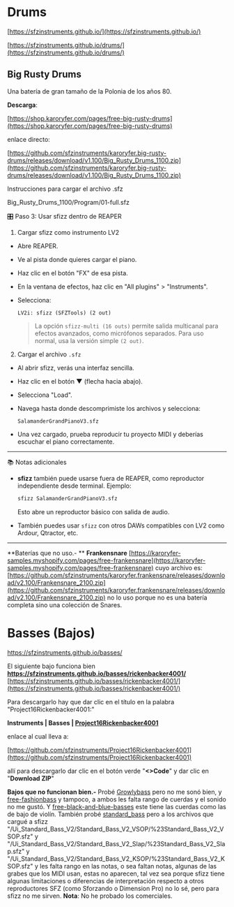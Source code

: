 


# Drums

[https://sfzinstruments.github.io/](https://sfzinstruments.github.io/)

[https://sfzinstruments.github.io/drums/](https://sfzinstruments.github.io/drums/)



## Big Rusty Drums

Una batería de gran tamaño de la Polonia de los años 80.

**Descarga**:

[https://shop.karoryfer.com/pages/free-big-rusty-drums](https://shop.karoryfer.com/pages/free-big-rusty-drums)

enlace directo:

[https://github.com/sfzinstruments/karoryfer.big-rusty-drums/releases/download/v1.100/Big_Rusty_Drums_1100.zip](https://github.com/sfzinstruments/karoryfer.big-rusty-drums/releases/download/v1.100/Big_Rusty_Drums_1100.zip)

Instrucciones para cargar el archivo .sfz

Big_Rusty_Drums_1100/Program/01-full.sfz

 🎛️ Paso 3: Usar sfizz dentro de REAPER

1. Cargar sfizz como instrumento LV2

- Abre REAPER.
- Ve al pista donde quieres cargar el piano.
- Haz clic en el botón "FX" de esa pista.
- En la ventana de efectos, haz clic en "All plugins" > "Instruments".
- Selecciona:
  ```
  LV2i: sfizz (SFZTools) (2 out)
  ```

  > La opción `sfizz-multi (16 outs)` permite salida multicanal para efectos avanzados, como micrófonos separados. Para uso normal, usa la versión simple `(2 out)`.

2. Cargar el archivo `.sfz`

- Al abrir sfizz, verás una interfaz sencilla.
- Haz clic en el botón ▼ (flecha hacia abajo).
- Selecciona "Load".
- Navega hasta donde descomprimiste los archivos y selecciona:
  ```
  SalamanderGrandPianoV3.sfz
  ```

- Una vez cargado, prueba reproducir tu proyecto MIDI y deberías escuchar el piano correctamente.

---

📚 Notas adicionales

- **sfizz** también puede usarse fuera de REAPER, como reproductor independiente desde terminal. Ejemplo:

  ```bash
  sfizz SalamanderGrandPianoV3.sfz
  ```

  Esto abre un reproductor básico con salida de audio.

- También puedes usar `sfizz` con otros DAWs compatibles con LV2 como Ardour, Qtractor, etc.

---

**Baterías que no uso.- ** **Frankensnare** [https://karoryfer-samples.myshopify.com/pages/free-frankensnare](https://karoryfer-samples.myshopify.com/pages/free-frankensnare) cuyo archivo es: [https://github.com/sfzinstruments/karoryfer.frankensnare/releases/download/v2.100/Frankensnare_2100.zip](https://github.com/sfzinstruments/karoryfer.frankensnare/releases/download/v2.100/Frankensnare_2100.zip) no lo uso porque no es una batería completa sino una colección de Snares. 



# Basses (Bajos)
https://sfzinstruments.github.io/basses/

El siguiente bajo funciona bien
**https://sfzinstruments.github.io/basses/rickenbacker4001/**  
[https://sfzinstruments.github.io/basses/rickenbacker4001/](https://sfzinstruments.github.io/basses/rickenbacker4001/)

Para descargarlo hay que dar clic en el título en la palabra "Project16Rickenbacker4001:"

**Instruments | Basses | [Project16Rickenbacker4001](https://github.com/sfzinstruments/Project16Rickenbacker4001)**

enlace al cual lleva a:

[https://github.com/sfzinstruments/Project16Rickenbacker4001](https://github.com/sfzinstruments/Project16Rickenbacker4001)

allí para descargarlo dar clic en el botón verde "**<>Code**" y dar clic en "**Download ZIP**"

**Bajos que no funcionan bien.-**  Probé [Growlybass](https://sfzinstruments.github.io/basses/growlybass/) pero no me sonó bien, y [free-fashionbass](https://shop.karoryfer.com/pages/free-fashionbass) y tampoco, a ambos les falta rango de cuerdas y el sonido no me gustó. Y [free-black-and-blue-basses](https://shop.karoryfer.com/pages/free-black-and-blue-basses) este tiene las cuerdas como las de bajo de violín. También probé [standard_bass](https://sfzinstruments.github.io/basses/standard_bass) pero a los archivos que cargué a sfizz "/Ui_Standard_Bass_V2/Standard_Bass_V2_VSOP/%23Standard_Bass_V2_VSOP.sfz" y  "/Ui_Standard_Bass_V2/Standard_Bass_V2_Slap/%23Standard_Bass_V2_Slap.sfz" y "/Ui_Standard_Bass_V2/Standard_Bass_V2_KSOP/%23Standard_Bass_V2_KSOP.sfz" y les falta rango en las notas, o sea faltan notas, algunas de las grabes que los MIDI usan, estas no aparecen, tal vez sea porque sfizz tiene algunas limitaciones o diferencias de interpretación respecto a otros reproductores SFZ (como Sforzando o Dimension Pro) no lo sé, pero para sfizz no me sirven. **Nota**: No he probado los comerciales.



